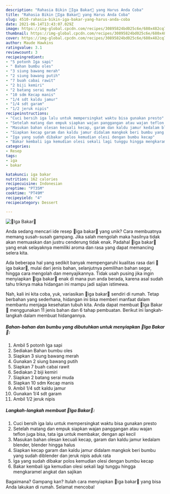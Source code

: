 ```yaml
---
description: "Rahasia Bikin 🍖Iga Bakar🍖 yang Harus Anda Coba"
title: "Rahasia Bikin 🍖Iga Bakar🍖 yang Harus Anda Coba"
slug: 4510-rahasia-bikin-iga-bakar-yang-harus-anda-coba
date: 2021-06-14T13:43:07.029Z
image: https://img-global.cpcdn.com/recipes/30895824bd025c6e/680x482cq70/🍖iga-bakar🍖-foto-resep-utama.jpg
thumbnail: https://img-global.cpcdn.com/recipes/30895824bd025c6e/680x482cq70/🍖iga-bakar🍖-foto-resep-utama.jpg
cover: https://img-global.cpcdn.com/recipes/30895824bd025c6e/680x482cq70/🍖iga-bakar🍖-foto-resep-utama.jpg
author: Maude Hawkins
ratingvalue: 3.1
reviewcount: 3
recipeingredient:
- "5 potonh Iga sapi"
- " Bahan bumbu oles"
- "3 siung bawang merah"
- "2 siung bawang putih"
- "7 buah cabai rawit"
- "2 biji kemiri"
- "2 batang serai muda"
- "10 sdm Kecap manis"
- "1/4 sdt kaldu jamur"
- "1/4 sdt garam"
- "1/2 jeruk nipis"
recipeinstructions:
- "Cuci bersih iga lalu untuk mempersingkat waktu bisa gunakan presto"
- "Setelah matang dan empuk siapkan wajan panggangan atau wajan teflon juga bisa, tata iga untuk membakar, dengan api kecil"
- "Masukan bahan olesan kecuali kecap, garam dan kaldu jamur kedalam blender, blender hingga halus"
- "Siapkan kecap garam dan kaldu jamur didalam mangkok beri bumbu yang sudah diblender dan jeruk nipis aduk rata"
- "Iga yang sudah dibakar polos kemudian olesi dengan bumbu kecap"
- "Bakar kembali iga kemudian olesi sekali lagi tunggu hingga mengkaramel angkat dan sajikan"
categories:
- Resep
tags:
- iga
- bakar

katakunci: iga bakar 
nutrition: 162 calories
recipecuisine: Indonesian
preptime: "PT35M"
cooktime: "PT49M"
recipeyield: "4"
recipecategory: Dessert

---
```



![🍖Iga Bakar🍖](https://img-global.cpcdn.com/recipes/30895824bd025c6e/680x482cq70/🍖iga-bakar🍖-foto-resep-utama.jpg)

Anda sedang mencari ide resep 🍖iga bakar🍖 yang unik? Cara membuatnya memang susah-susah gampang. Jika salah mengolah maka hasilnya tidak akan memuaskan dan justru cenderung tidak enak. Padahal 🍖iga bakar🍖 yang enak selayaknya memiliki aroma dan rasa yang dapat memancing selera kita.

Ada beberapa hal yang sedikit banyak mempengaruhi kualitas rasa dari 🍖iga bakar🍖, mulai dari jenis bahan, selanjutnya pemilihan bahan segar, hingga cara mengolah dan menyajikannya. Tidak usah pusing jika ingin menyiapkan 🍖iga bakar🍖 enak di mana pun anda berada, karena asal sudah tahu triknya maka hidangan ini mampu jadi sajian istimewa.




Nah, kali ini kita coba, yuk, variasikan 🍖iga bakar🍖 sendiri di rumah. Tetap berbahan yang sederhana, hidangan ini bisa memberi manfaat dalam membantu menjaga kesehatan tubuh kita. Anda dapat membuat 🍖Iga Bakar🍖 menggunakan 11 jenis bahan dan 6 tahap pembuatan. Berikut ini langkah-langkah dalam membuat hidangannya.

<!--inarticleads1-->

##### Bahan-bahan dan bumbu yang dibutuhkan untuk menyiapkan 🍖Iga Bakar🍖:

1. Ambil 5 potonh Iga sapi
1. Sediakan  Bahan bumbu oles
1. Siapkan 3 siung bawang merah
1. Gunakan 2 siung bawang putih
1. Siapkan 7 buah cabai rawit
1. Sediakan 2 biji kemiri
1. Siapkan 2 batang serai muda
1. Siapkan 10 sdm Kecap manis
1. Ambil 1/4 sdt kaldu jamur
1. Gunakan 1/4 sdt garam
1. Ambil 1/2 jeruk nipis




<!--inarticleads2-->

##### Langkah-langkah membuat 🍖Iga Bakar🍖:

1. Cuci bersih iga lalu untuk mempersingkat waktu bisa gunakan presto
1. Setelah matang dan empuk siapkan wajan panggangan atau wajan teflon juga bisa, tata iga untuk membakar, dengan api kecil
1. Masukan bahan olesan kecuali kecap, garam dan kaldu jamur kedalam blender, blender hingga halus
1. Siapkan kecap garam dan kaldu jamur didalam mangkok beri bumbu yang sudah diblender dan jeruk nipis aduk rata
1. Iga yang sudah dibakar polos kemudian olesi dengan bumbu kecap
1. Bakar kembali iga kemudian olesi sekali lagi tunggu hingga mengkaramel angkat dan sajikan




Bagaimana? Gampang kan? Itulah cara menyiapkan 🍖iga bakar🍖 yang bisa Anda lakukan di rumah. Selamat mencoba!
